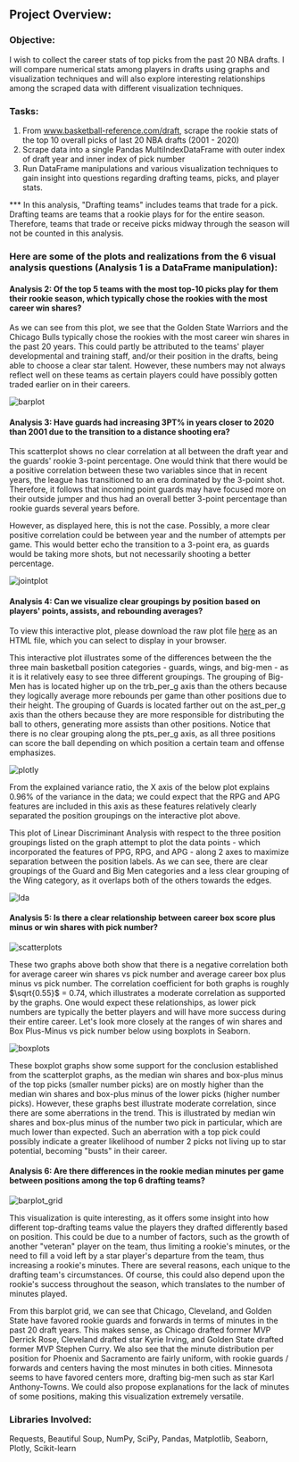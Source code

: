## Project Overview:

### Objective:

I wish to collect the career stats of top picks from the past 20 NBA drafts. I will compare numerical stats among players in drafts using graphs and visualization techniques and will also explore interesting relationships among the scraped data with different visualization techniques.

### Tasks:

1. From www.basketball-reference.com/draft, scrape the rookie stats of the top 10 overall picks of last 20 NBA drafts (2001 - 2020)
2. Scrape data into a single Pandas MultiIndexDataFrame with outer index of draft year and inner index of pick number
3. Run DataFrame manipulations and various visualization techniques to gain insight into questions regarding drafting teams, picks, and player stats.

*** In this analysis, "Drafting teams" includes teams that trade for a pick. Drafting teams are teams that a rookie plays for for the entire season. Therefore, teams that trade or receive picks midway through the season will not be counted in this analysis.

### Here are some of the plots and realizations from the 6 visual analysis questions (Analysis 1 is a DataFrame manipulation):

#### Analysis 2: Of the top 5 teams with the most top-10 picks play for them their rookie season, which typically chose the rookies with the most career win shares?

As we can see from this plot, we see that the Golden State Warriors and the Chicago Bulls typically chose the rookies with the most career win shares in the past 20 years. This could partly be attributed to the teams' player developmental and training staff, and/or their position in the drafts, being able to choose a clear star talent. However, these numbers may not always reflect well on these teams as certain players could have possibly gotten traded earlier on in their careers.
      
![barplot](https://github.com/asattiraju13/NBA-Draft-Scraper-Visualization/blob/main/plots/barplot.png)
#### Analysis 3: Have guards had increasing 3PT% in years closer to 2020 than 2001 due to the transition to a distance shooting era?

This scatterplot shows no clear correlation at all between the draft year and the guards' rookie 3-point percentage. One would think that there would be a positive correlation between these two variables since that in recent years, the league has transitioned to an era dominated by the 3-point shot. Therefore, it follows that incoming point guards may have focused more on their outside jumper and thus had an overall better 3-point percentage than rookie guards several years before. 

However, as displayed here, this is not the case. Possibly, a more clear positive correlation could be between year and the number of attempts per game. This would better echo the transition to a 3-point era, as guards would be taking more shots, but not necessarily shooting a better percentage.
        
![jointplot](https://github.com/asattiraju13/NBA-Draft-Scraper-Visualization/blob/main/plots/jointplot.png)
#### Analysis 4: Can we visualize clear groupings by position based on players' points, assists, and rebounding averages?

To view this interactive plot, please download the raw plot file [here](https://github.com/asattiraju13/NBA-Draft-Scraper-Visualization/blob/main/plots/3dscatter.html) as an HTML file, which you can select to display in your browser.

This interactive plot illustrates some of the differences between the the three main basketball position categories - guards, wings, and big-men - as it is it relatively easy to see three different groupings. The grouping of Big-Men has is located higher up on the trb_per_g axis than the others because they logically average more rebounds per game than other positions due to their height. The grouping of Guards is located farther out on the ast_per_g axis than the others because they are more responsible for distributing the ball to others, generating more assists than other positions. Notice that there is no clear grouping along the pts_per_g axis, as all three positions can score the ball depending on which position a certain team and offense emphasizes.
      
![plotly](https://github.com/asattiraju13/NBA-Draft-Scraper-Visualization/blob/main/plots/3dscatterplot.png)
   
From the explained variance ratio, the X axis of the below plot explains 0.96% of the variance in the data; we could expect that the RPG and APG features are included in this axis as these features relatively clearly separated the position groupings on the interactive plot above.

This plot of Linear Discriminant Analysis with respect to the three position groupings listed on the graph attempt to plot the data points - which incorporated the features of PPG, RPG, and APG - along 2 axes to maximize separation between the position labels. As we can see, there are clear groupings of the Guard and Big Men categories and a less clear grouping of the Wing category, as it overlaps both of the others towards the edges.
    
![lda](https://github.com/asattiraju13/NBA-Draft-Scraper-Visualization/blob/main/plots/ldascatter.png)
#### Analysis 5: Is there a clear relationship between career box score plus minus or win shares with pick number?
   
![scatterplots](https://github.com/asattiraju13/NBA-Draft-Scraper-Visualization/blob/main/plots/scatterplots.png)

   
These two graphs above both show that there is a negative correlation both for average career win shares vs pick number and average career box plus minus vs pick number. The correlation coefficient for both graphs is roughly $\sqrt{0.55}$ = 0.74, which illustrates a moderate correlation as supported by the graphs. One would expect these relationships, as lower pick numbers are typically the better players and will have more success during their entire career. Let's look more closely at the ranges of win shares and Box Plus-Minus vs pick number below using boxplots in Seaborn.
   
![boxplots](https://github.com/asattiraju13/NBA-Draft-Scraper-Visualization/blob/main/plots/boxplots.png)
    
These boxplot graphs show some support for the conclusion established from the scatterplot graphs, as the median win shares and box-plus minus of the top picks (smaller number picks) are on mostly higher than the median win shares and box-plus minus of the lower picks (higher number picks). However, these graphs best illustrate moderate correlation, since there are some aberrations in the trend. This is illustrated by median win shares and box-plus minus of the number two pick in particular, which are much lower than expected. Such an aberration with a top pick could possibly indicate a greater likelihood of number 2 picks not living up to star potential, becoming "busts" in their career.
    
#### Analysis 6: Are there differences in the rookie median minutes per game between positions among the top 6 drafting teams?

![barplot_grid](https://github.com/asattiraju13/NBA-Draft-Scraper-Visualization/blob/main/plots/barplot_grid.png)
  
This visualization is quite interesting, as it offers some insight into how different top-drafting teams value the players they drafted differently based on position. This could be due to a number of factors, such as the growth of another "veteran" player on the team, thus limiting a rookie's minutes, or the need to fill a void left by a star player's departure from the team, thus increasing a rookie's minutes. There are several reasons, each unique to the drafting team's circumstances. Of course, this could also depend upon the rookie's success throughout the season, which translates to the number of minutes played. 

From this barplot grid, we can see that Chicago, Cleveland, and Golden State have favored rookie guards and forwards in terms of minutes in the past 20 draft years. This makes sense, as Chicago drafted former MVP Derrick Rose, Cleveland drafted star Kyrie Irving, and Golden State drafted former MVP Stephen Curry. We also see that the minute distribution per position for Phoenix and Sacramento are fairly uniform, with rookie guards / forwards and centers having the most minutes in both cities. Minnesota seems to have favored centers more, drafting big-men such as star Karl Anthony-Towns. We could also propose explanations for the lack of minutes of some positions, making this visualization extremely versatile.


### Libraries Involved:
Requests, Beautiful Soup, NumPy, SciPy, Pandas, Matplotlib, Seaborn, Plotly, Scikit-learn
